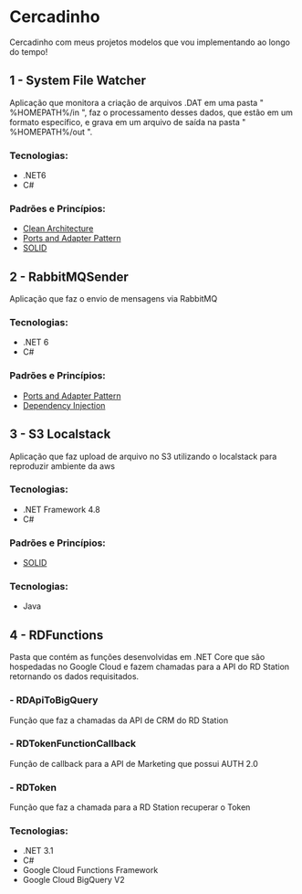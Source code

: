 # Cercadinho
Cercadinho com meus projetos modelos que vou implementando ao longo do tempo! 

## 1 - System File Watcher
Aplicação que monitora a criação de arquivos .DAT em uma pasta " %HOMEPATH%/in ", faz o processamento desses dados, que estão em um formato específico, e grava em um arquivo de saída na pasta " %HOMEPATH%/out ".

### Tecnologias:
 - .NET6
 - C#
 
### Padrões e Princípios:
 - [Clean Architecture](https://blog.cleancoder.com/)
 - [Ports and Adapter Pattern](https://alistair.cockburn.us/hexagonal-architecture/)
 - [SOLID](https://blog.cleancoder.com/uncle-bob/2020/10/18/Solid-Relevance.html)


 ## 2 - RabbitMQSender
Aplicação que faz o envio de mensagens via RabbitMQ

### Tecnologias:
 - .NET 6
 - C#

 ### Padrões e Princípios:
 - [Ports and Adapter Pattern](https://alistair.cockburn.us/hexagonal-architecture/)
 - [Dependency Injection](https://stackify.com/dependency-injection/)
 
 ## 3 - S3 Localstack
Aplicação que faz upload de arquivo no S3 utilizando o localstack para reproduzir ambiente da aws

### Tecnologias:
 - .NET Framework 4.8
 - C#

 ### Padrões e Princípios:
 - [SOLID](https://blog.cleancoder.com/uncle-bob/2020/10/18/Solid-Relevance.html)

### Tecnologias:
 - Java

## 4 - RDFunctions
Pasta que contém as funções desenvolvidas em .NET Core que são hospedadas no Google Cloud e fazem chamadas para a API do RD Station retornando os dados requisitados.

###  - RDApiToBigQuery

Função que faz a chamadas da API de CRM do RD Station 

### - RDTokenFunctionCallback

Função de callback para a API de Marketing que possui AUTH 2.0

### - RDToken

Função que faz a chamada para a RD Station recuperar o Token

### Tecnologias:
 - .NET 3.1
 - C#
 - Google Cloud Functions Framework
 - Google Cloud BigQuery V2

